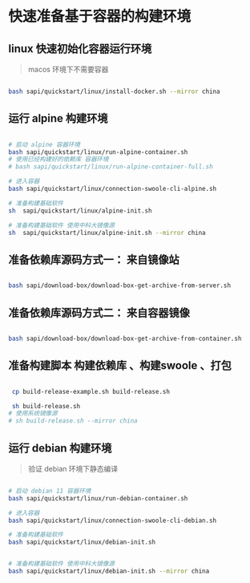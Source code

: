 # 快速准备基于容器的构建环境

## linux 快速初始化容器运行环境

> macos 环境下不需要容器

```bash

bash sapi/quickstart/linux/install-docker.sh --mirror china

```

## 运行 alpine 构建环境

```bash

# 启动 alpine 容器环境
bash sapi/quickstart/linux/run-alpine-container.sh
# 使用已经构建好的依赖库 容器环境
# bash sapi/quickstart/linux/run-alpine-container-full.sh

# 进入容器
bash sapi/quickstart/linux/connection-swoole-cli-alpine.sh

# 准备构建基础软件
sh  sapi/quickstart/linux/alpine-init.sh

# 准备构建基础软件 使用中科大镜像源
sh  sapi/quickstart/linux/alpine-init.sh --mirror china

```

## 准备依赖库源码方式一： 来自镜像站

```bash

bash sapi/download-box/download-box-get-archive-from-server.sh

```

## 准备依赖库源码方式二： 来自容器镜像

```bash

bash sapi/download-box/download-box-get-archive-from-container.sh

```

## 准备构建脚本 构建依赖库 、构建swoole 、打包

```bash

 cp build-release-example.sh build-release.sh

 sh build-release.sh
# 使用系统镜像源
# sh build-release.sh --mirror china

```

## 运行 debian 构建环境

> 验证 debian 环境下静态编译

```bash

# 启动 debian 11 容器环境
bash sapi/quickstart/linux/run-debian-container.sh

# 进入容器
bash sapi/quickstart/linux/connection-swoole-cli-debian.sh

# 准备构建基础软件
bash sapi/quickstart/linux/debian-init.sh


# 准备构建基础软件 使用中科大镜像源
bash sapi/quickstart/linux/debian-init.sh --mirror china

```

